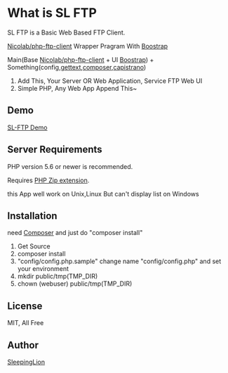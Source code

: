 # What is SL FTP

SL FTP is a Basic Web Based FTP Client.

[Nicolab/php-ftp-client](https://github.com/Nicolab/php-ftp-client) Wrapper Pragram With [Boostrap](http://getbootstrap.com)

Main(Base [Nicolab/php-ftp-client](https://github.com/Nicolab/php-ftp-client) + UI [Boostrap](http://getbootstrap.com)) + Something(config,[gettext](http://php.net/manual/en/book.gettext.php),[composer](https://getcomposer.org/),[capistrano](http://capistranorb.com/))

1. Add This, Your Server OR Web Application, Service FTP Web UI
2. Simple PHP, Any Web App Append This~

## Demo

[SL-FTP Demo](http://www.sl-ftp.site)

## Server Requirements

PHP version 5.6 or newer is recommended.

Requires [PHP Zip extension](http://php.net/manual/en/book.zip.php).

this App well work on Unix,Linux But can't display list on Windows

## Installation

need [Composer](https://getcomposer.org)
and just do "composer install"

1. Get Source
2. composer install
3. "config/config.php.sample" change name "config/config.php" and set your environment
4. mkdir public/tmp(TMP_DIR)
5. chown (webuser) public/tmp(TMP_DIR)

## License

MIT, All Free

## Author

[SleepingLion](https://www.sleepinglion.pe.kr)
